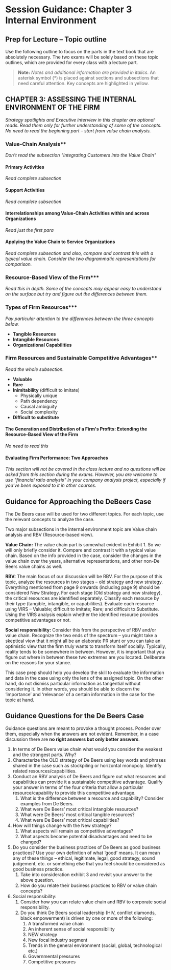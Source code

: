 # Session Guidance: Chapter 3 Internal Environment

## Prep for Lecture – Topic outline

Use the following outline to focus on the parts in the text book that are absolutely necessary. The two exams will be solely based on these topic outlines, which are provided for every class with a lecture part.

> **Note:** *Notes and additional information are provided in italics*. An asterisk symbol (\*) is placed against sections and subsections that need careful attention. Key concepts are highlighted in yellow.

## CHAPTER 3: ASSESSING THE INTERNAL ENVIRONMENT OF THE FIRM

*Strategy spotlights and Executive interview in this chapter are optional reads. Read them only for further understanding of some of the concepts. No need to read the beginning part – start from value chain analysis.*

### Value-Chain Analysis**

*Don't read the subsection "Integrating Customers into the Value Chain"*

#### Primary Activities
*Read complete subsection*

#### Support Activities
*Read complete subsection*

#### Interrelationships among Value-Chain Activities within and across Organizations
*Read just the first para*

#### Applying the Value Chain to Service Organizations
*Read complete subsection and also, compare and contrast this with a typical value chain. Consider the two diagrammatic representations for comparison.*

### Resource-Based View of the Firm***

*Read this in depth. Some of the concepts may appear easy to understand on the surface but try and figure out the differences between them.*

### Types of Firm Resources***

*Pay particular attention to the differences between the three concepts below.*

- **Tangible Resources**
- **Intangible Resources**
- **Organizational Capabilities**

### Firm Resources and Sustainable Competitive Advantages**

*Read the whole subsection.*

- **Valuable**
- **Rare**
- **Inimitability** (difficult to imitate)
  - Physically unique
  - Path dependency
  - Causal ambiguity
  - Social complexity
- **Difficult to substitute**

#### The Generation and Distribution of a Firm's Profits: Extending the Resource-Based View of the Firm
*No need to read this*

#### Evaluating Firm Performance: Two Approaches
*This section will not be covered in the class lecture and no questions will be asked from this section during the exams. However, you are welcome to use "financial ratio analysis" in your company analysis project, especially if you've been exposed to it in other courses.*

## Guidance for Approaching the DeBeers Case

The De Beers case will be used for two different topics. For each topic, use the relevant concepts to analyze the case.

Two major subsections in the internal environment topic are Value chain analysis and RBV (Resource-based view).

**Value Chain:** The value chain part is somewhat evident in Exhibit 1. So we will only briefly consider it. Compare and contrast it with a typical value chain. Based on the info provided in the case, consider the changes in the value chain over the years, alternative representations, and other non-De Beers value chains as well.

**RBV:** The main focus of our discussion will be RBV. For the purpose of this topic, analyze the resources in two stages – old strategy and new strategy. Everything mentioned from page 9 onwards (including page 9) should be considered New Strategy. For each stage (Old strategy and new strategy), the critical resources are identified separately. Classify each resource by their type (tangible, intangible, or capabilities). Evaluate each resource using VIRS – Valuable; difficult to Imitate; Rare; and difficult to Substitute. Using the VIRS analysis explain whether the identified resource provides competitive advantages or not.

**Social responsibility:** Consider this from the perspective of RBV and/or value chain. Recognize the two ends of the spectrum – you might take a skeptical view that it might all be an elaborate PR stunt or you can take an optimistic view that the firm truly wants to transform itself socially. Typically, reality tends to be somewhere in between. However, it is important that you figure out where in between these two extremes are you located. Deliberate on the reasons for your stance.

This case prep should help you develop the skill to evaluate the information and data in the case using only the lens of the assigned topic. On the other hand, do not dismiss particular information as tangential without considering it. In other words, you should be able to discern the ‘importance’ and ‘relevance’ of a certain information in the case for the topic at hand.

## Guidance Questions for the De Beers Case

Guidance questions are meant to provoke a thought process. Ponder over them, especially when the answers are not evident. Remember, in a case discussion there are **no right answers but only better answers**.

1. In terms of De Beers value chain what would you consider the weakest and the strongest parts. Why?
2. Characterize the OLD strategy of De Beers using key words and phrases shared in the case such as stockpiling or horizontal monopoly. Identify related resources/capabilities.
3. Conduct an RBV analysis of De Beers and figure out what resources and capabilities can provide it a sustainable competitive advantage. Qualify your answer in terms of the four criteria that allow a particular resource/capability to provide this competitive advantage.
   1. What is the difference between a resource and capability? Consider examples from De Beers.
   2. What were De Beers’ most critical intangible resources?
   3. What were De Beers’ most critical tangible resources?
   4. What were De Beers’ most critical capabilities?
4. How will things change with the New strategy?
   1. What aspects will remain as competitive advantages?
   2. What aspects become potential disadvantages and need to be changed?
5. Do you consider the business practices of De Beers as good business practices? Use your own definition of what ‘good’ means. It can mean any of these things – ethical, legitimate, legal, good strategy, sound judgement, etc. or something else that you feel should be considered as good business practice.
   1. Take into consideration exhibit 3 and revisit your answer to the above question.
   2. How do you relate their business practices to RBV or value chain concepts?
6. Social responsibility:
   1. Consider how you can relate value chain and RBV to corporate social responsibility.
   2. Do you think De Beers social leadership (HIV, conflict diamonds, black empowerment) is driven by one or more of the following:
      1. A transformed value chain
      2. An inherent sense of social responsibility
      3. NEW strategy
      4. New focal industry segment
      5. Trends in the general environment (social, global, technological etc.)
      6. Governmental pressures
      7. Competitive pressures